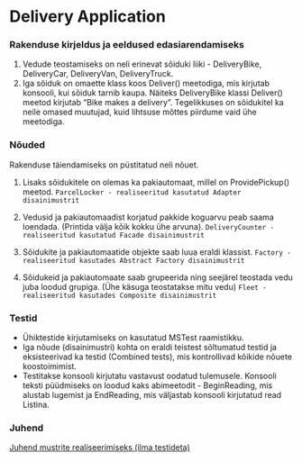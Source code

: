 # Delivery Application

### Rakenduse kirjeldus ja eeldused edasiarendamiseks
1. Vedude teostamiseks on neli erinevat sõiduki liiki - DeliveryBike, DeliveryCar, DeliveryVan, DeliveryTruck.
2.  Iga sõiduk on omaette klass koos Deliver() meetodiga, mis kirjutab konsooli, kui sõiduk tarnib kaupa. Näiteks DeliveryBike klassi Deliver() meetod kirjutab “Bike makes a delivery”. Tegelikkuses on sõidukitel ka neile omased muutujad, kuid lihtsuse mõttes piirdume vaid ühe meetodiga.

### Nõuded 

Rakenduse täiendamiseks on püstitatud neli nõuet. 

1.   Lisaks sõidukitele on olemas ka pakiautomaat, millel on ProvidePickup() meetod. `ParcelLocker - realiseeritud kasutatud Adapter disainimustrit`
    
2.   Vedusid ja pakiautomaadist korjatud pakkide koguarvu peab saama loendada. (Printida välja kõik kokku ühe arvuna). `DeliveryCounter - realiseeritud kasutatud Facade disainimustrit`
    
3.   Sõidukite ja pakiautomaatide objekte saab luua eraldi klassist. `Factory - realiseeritud kasutades Abstract Factory disainimustrit`
    
4.   Sõidukeid ja pakiautomaate saab grupeerida ning seejärel teostada vedu juba loodud grupiga. (Ühe käsuga teostatakse mitu vedu) `Fleet - realiseeritud kasutades Composite disainimustrit`

### Testid
- Ühiktestide kirjutamiseks on kasutatud MSTest raamistikku.
- Iga nõude (disainimustri) kohta on eraldi teistest sõltumatud testid ja eksisteerivad ka testid (Combined tests), mis kontrollivad kõikide nõuete koostoimimist.
- Testitakse konsooli kirjutatu vastavust oodatud tulemusele. Konsooli teksti püüdmiseks on loodud kaks abimeetodit - BeginReading, mis alustab lugemist ja EndReading, mis väljastab konsooli kirjutatud read Listina. 

### Juhend
[Juhend mustrite realiseerimiseks (ilma testideta)](https://docs.google.com/document/d/1oKW_mMJOuoU4IqpMaTzyE6c7dbUvDWRfCypAAJQdjjw/edit?usp=sharing)